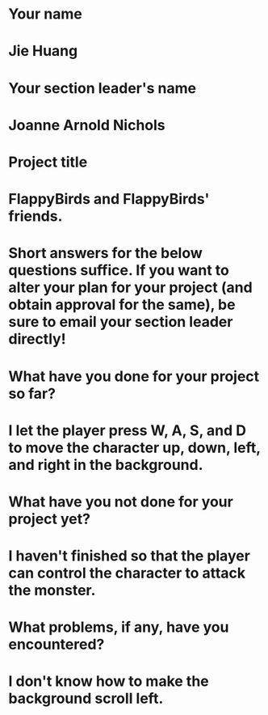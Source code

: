 # Your name
# Jie Huang
# Your section leader's name
# Joanne Arnold Nichols
# Project title
# FlappyBirds and FlappyBirds' friends.
# Short answers for the below questions suffice. If you want to alter your plan for your project (and obtain approval for the same), be sure to email your section leader directly!
# What have you done for your project so far?
# I let the player press W, A, S, and D to move the character up, down, left, and right in the background.
# What have you not done for your project yet?
# I haven't finished so that the player can control the character to attack the monster.
# What problems, if any, have you encountered?
# I don't know how to make the background scroll left.
